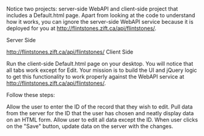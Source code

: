 Notice two projects: server-side WebAPI and client-side project that includes a Default.html page. 
Apart from looking at the code to understand how it works, you can ignore the server-side WebAPI service because it is deployed for you at http://flintstones.zift.ca/api/flintstones/.

Server Side

http://flintstones.zift.ca/api/flintstones/
Client Side

Run the client-side Default.html page on your desktop. You will notice that all tabs work except for Edit. Your mission is to build the UI and jQuery logic to get this functionality to work properly against the WebAPI service at http://flintstones.zift.ca/api/flintstones/. 

Follow these steps:

Allow the user to enter the ID of the record that they wish to edit.
Pull data from the server for the ID that the user has chosen and neatly display data on an HTML form.
Allow user to edit all data except the ID.
When user clicks on the "Save" button, update data on the server with the changes.
